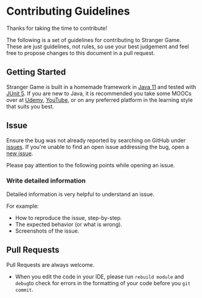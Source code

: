 # Contributing Guidelines

Thanks for taking the time to contribute!

The following is a set of guidelines for contributing to Stranger Game. These are just guidelines, not rules, so use your best judgement and feel free to propose changes to this document in a pull request.

## Getting Started

Stranger Game is built in a homemade framework in [Java 11](https://www.oracle.com/java/technologies/javase-jdk11-downloads.html) and tested with [JUnit 5](https://junit.org/junit5/). If you are new to Java, it is recommended you take some MOOCs over at [Udemy](https://www.udemy.com/courses/search/?q=java), [YouTube](https://www.youtube.com/results?search_query=java+11), or on any preferred platform in the learning style that suits you best.

## Issue
Ensure the bug was not already reported by searching on GitHub under [issues](https://github.com/NullPointer-Team/second-prototype/issues). If you're unable to find an open issue addressing the bug, open a [new issue](https://github.com/NullPointer-Team/second-prototype/issues/new/choose).

Please pay attention to the following points while opening an issue.

### Write detailed information
Detailed information is very helpful to understand an issue.

For example:
* How to reproduce the issue, step-by-step.
* The expected behavior (or what is wrong).
* Screenshots of the issue.


## Pull Requests
Pull Requests are always welcome. 

- When you edit the code in your IDE, please run `rebuild module` and `debug`to check for errors in the formatting of your code before you `git commit`.
